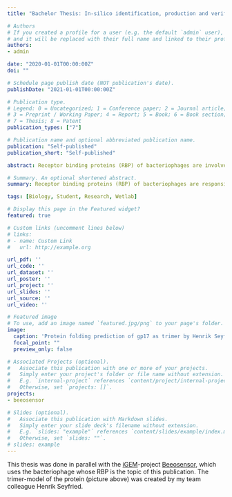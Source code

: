 ```yaml
---
title: "Bachelor Thesis: In-silico identification, production and verification of the receptor binding protein of the Paenibacillus phage HB10c2"

# Authors
# If you created a profile for a user (e.g. the default `admin` user), write the username (folder name) here 
# and it will be replaced with their full name and linked to their profile.
authors:
- admin

date: "2020-01-01T00:00:00Z"
doi: ""

# Schedule page publish date (NOT publication's date).
publishDate: "2021-01-01T00:00:00Z"

# Publication type.
# Legend: 0 = Uncategorized; 1 = Conference paper; 2 = Journal article;
# 3 = Preprint / Working Paper; 4 = Report; 5 = Book; 6 = Book section;
# 7 = Thesis; 8 = Patent
publication_types: ["7"]

# Publication name and optional abbreviated publication name.
publication: "Self-published"
publication_short: "Self-published"

abstract: Receptor binding proteins (RBP) of bacteriophages are involved in the specific recognition and binding of bacteria via all types of receptors. In the phage subclass Siphoviridae they are located at the most distal part of the tail, anchored in the baseplate. The baseplate consists of a varying number of proteins for each phage and is responsible for connecting the phage with the host bacterium to enable the phage to inject its DNA into the cytoplasm.   These proteins are key for the binding mechanism of phages, but rather limited information is available in literature. Since the specific recognition of bacterial cells has a great potential for whole cell detection and other applications, it would, however, be important to obtain a better understanding of these proteins (RBPs).   In the course of my studies, the gene product gp17 (HB_00017) has been identified as a likely candidate for being the RBP of the *Paenibacillus* phage HB10c2. The sequenced genome of HB10c2 were compared with the genome of other phages and putative protein candidates were modelled with Phyre2. Subsequently, the protein was produced heterologously in *Escherichia coli*. However, it seemed to be insoluble. A newly designed test for RBPs based on Ni-NTA affinity chromatography failed to confirm the interaction of gp17 with Paenibacillus larvae. A colony-assay for the identification of RBPs suggested that the protein encoded by HB_00017 could be the RBP of HB10c2.

# Summary. An optional shortened abstract.
summary: Receptor binding proteins (RBP) of bacteriophages are responsible for recognizing and and attaching to the host of the bacteriophage. The gene product gp17 (HB_00017) could be the RPB of the *Paenibacillus* phage HB10c2, but further tests are necessary.

tags: [Biology, Student, Research, Wetlab]

# Display this page in the Featured widget?
featured: true

# Custom links (uncomment lines below)
# links:
# - name: Custom Link
#   url: http://example.org

url_pdf: ''
url_code: ''
url_dataset: ''
url_poster: ''
url_project: ''
url_slides: ''
url_source: ''
url_video: ''

# Featured image
# To use, add an image named `featured.jpg/png` to your page's folder. 
image:
  caption: 'Protein folding prediction of gp17 as trimer by Henrik Seyfried (iGEM team member), the target candidate of the thesis'
  focal_point: ""
  preview_only: false

# Associated Projects (optional).
#   Associate this publication with one or more of your projects.
#   Simply enter your project's folder or file name without extension.
#   E.g. `internal-project` references `content/project/internal-project/index.md`.
#   Otherwise, set `projects: []`.
projects:
- beeosensor

# Slides (optional).
#   Associate this publication with Markdown slides.
#   Simply enter your slide deck's filename without extension.
#   E.g. `slides: "example"` references `content/slides/example/index.md`.
#   Otherwise, set `slides: ""`.
# slides: example
---
```


This thesis was done in parallel with the [iGEM](https://www.felixschweigkofler.com/post/igem/)-project [Beeosensor](https://www.felixschweigkofler.com/project/beeosensor/), which uses the bacteriophage whose RBP is the topic of this publication. The trimer-model of the protein (picture above) was created by my team colleague Henrik Seyfried.